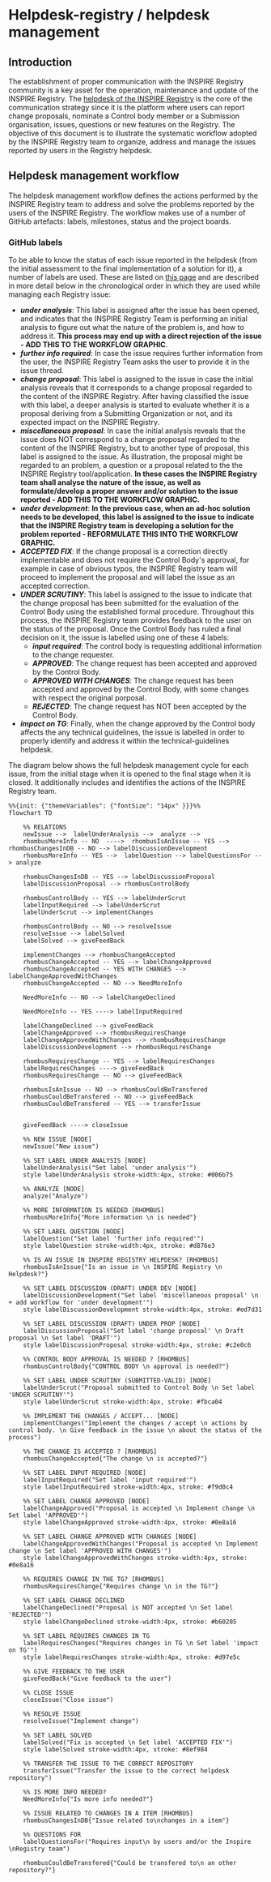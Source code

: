 # Helpdesk-registry / helpdesk management

## Introduction

The establishment of proper communication with the INSPIRE Registry community is a key asset for the operation, maintenance and update of the INSPIRE Registry. The [helpdesk of the INSPIRE Registry](https://github.com/INSPIRE-MIF/helpdesk-registry/issues) is the core of the communication strategy since it is the platform where users can report change proposals, nominate a Control body member or a Submission organisation, issues, questions or new features on the Registry.  The objective of this document is to illustrate the systematic workflow adopted by the INSPIRE Registry team to organize, address and manage the issues reported by users in the Registry helpdesk.

## Helpdesk management workflow

The helpdesk management workflow defines the actions performed by the INSPIRE Registry team to address and solve the problems reported by the users of the INSPIRE Registry. The workflow makes use of a number of GitHub artefacts: labels, milestones, status and the project boards.

### GitHub labels

To be able to know the status of each issue reported in the helpdesk (from the initial assessment to the final implementation of a solution for it), a number of labels are used. These are listed on [this page](https://github.com/INSPIRE-MIF/helpdesk-registry/issues/labels) and are described in more detail below in the chronological order in which they are used while managing each Registry issue:

- **_under analysis_**: This label is assigned after the issue has been opened, and indicates that the INSPIRE Registry Team is performing an initial analysis to figure out what the nature of the problem is, and how to address it. **This process may end up with a direct rejection of the issue - ADD THIS TO THE WORKFLOW GRAPHIC**.
- **_further info required_**: In case the issue requires further information from the user, the INSPIRE Registry Team asks the user to provide it in the issue thread.
- **_change proposal_**: This label is assigned to the issue in case the initial analysis reveals that it corresponds to a change proposal regarded to the content of the INSPIRE Registry. After having classified the issue with this label, a deeper analysis is started to evaluate whether it is a proposal deriving from a Submitting Organization or not, and its expected impact on the INSPIRE Registry.
- **_miscellaneous proposal_**: In case the initial analysis reveals that the issue does NOT correspond to a change proposal regarded to the content of the INSPIRE Registry, but to another type of proposal, this label is assigned to the issue. As illustration, the proposal might be regarded to an problem, a question or a proposal related to the the INSPIRE Registry tool/application. **In these cases the INSPIRE Registry team shall analyse the nature of the issue, as well as formulate/develop a proper answer and/or solution to the issue reported - ADD THIS TO THE WORKFLOW GRAPHIC.**
- **_under development_**: **In the previous case, when an ad-hoc solution needs to be developed, this label is assigned to the issue to indicate that the INSPIRE Registry team is developing a solution for the problem reported - REFORMULATE THIS INTO THE WORKFLOW GRAPHIC.**
- **_ACCEPTED FIX_**: If the change proposal is a correction directly implementable and does not require the Control Body's approval, for example in case of obvious typos, the INSPIRE Registry team will proceed to implement the proposal and will label the issue as an accepted correction.
- **_UNDER SCRUTINY_**: This label is assigned to the issue to indicate that the change proposal has been submitted for the evaluation of the Control Body using the established formal procedure. Throughout this process, the INSPIRE Registry team provides feedback to the user on the status of the proposal. Once the Control Body has ruled a final decision on it, the issue is labelled using one of these 4 labels:
  - **_input required_**: The control body is requesting additional information to the change requester.
  - **_APPROVED_**: The change request has been accepted and approved by the Control Body.
  - **_APPROVED WITH CHANGES_**: The change request has been accepted and approved  by the Control Body, with some changes with respect the original porposal.
  - **_REJECTED_**: The change request has NOT been accepted by the Control Body.
- **_impact on TG_**: Finally, when the change approved by the Control body affects the any technical guidelines, the issue is labelled in order to properly identify and address it within the technical-guidelines helpdesk.

The diagram below shows the full helpdesk management cycle for each issue, from the initial stage when it is opened to the final stage when it is closed. It additionally includes and identifies the actions of the INSPIRE Registry team.


```mermaid
%%{init: {"themeVariables": {"fontSize": "14px" }}}%%
flowchart TD

    %% RELATIONS
    newIssue -->  labelUnderAnalysis -->  analyze -->
    rhombusMoreInfo -- NO  ---->  rhombusIsAnIssue -- YES -->  rhombusChangesInDB -- NO --> labelDiscussionDevelopment
    rhombusMoreInfo -- YES -->  labelQuestion --> labelQuestionsFor --> analyze

    rhombusChangesInDB -- YES --> labelDiscussionProposal
    labelDiscussionProposal --> rhombusControlBody 
       
    rhombusControlBody -- YES --> labelUnderScrut
    labelInputRequired --> labelUnderScrut
    labelUnderScrut --> implementChanges

    rhombusControlBody -- NO --> resolveIssue
    resolveIssue --> labelSolved
    labelSolved --> giveFeedBack
    
    implementChanges --> rhombusChangeAccepted
    rhombusChangeAccepted -- YES --> labelChangeApproved
    rhombusChangeAccepted -- YES WITH CHANGES --> labelChangeApprovedWithChanges
    rhombusChangeAccepted -- NO --> NeedMoreInfo

    NeedMoreInfo -- NO --> labelChangeDeclined

    NeedMoreInfo -- YES ----> labelInputRequired

    labelChangeDeclined --> giveFeedBack
    labelChangeApproved --> rhombusRequiresChange
    labelChangeApprovedWithChanges --> rhombusRequiresChange
    labelDiscussionDevelopment --> rhombusRequiresChange

    rhombusRequiresChange -- YES --> labelRequiresChanges
    labelRequiresChanges ----> giveFeedBack
    rhombusRequiresChange -- NO --> giveFeedBack
  
    rhombusIsAnIssue -- NO --> rhombusCouldBeTransfered
    rhombusCouldBeTransfered -- NO --> giveFeedBack
    rhombusCouldBeTransfered -- YES --> transferIssue


    giveFeedBack ----> closeIssue

    %% NEW ISSUE [NODE]
    newIssue("New issue")

    %% SET LABEL UNDER ANALYSIS [NODE]
    labelUnderAnalysis("Set label 'under analysis'")
    style labelUnderAnalysis stroke-width:4px, stroke: #006b75

    %% ANALYZE [NODE]
    analyze("Analyze")

    %% MORE INFORMATION IS NEEDED [RHOMBUS]
    rhombusMoreInfo{"More information \n is needed"}

    %% SET LABEL QUESTION [NODE]
    labelQuestion("Set label 'further info required'")
    style labelQuestion stroke-width:4px, stroke: #d876e3

    %% IS AN ISSUE IN INSPIRE REGISTRY HELPDESK? [RHOMBUS]
    rhombusIsAnIssue{"Is an issue in \n INSPIRE Registry \n Helpdesk?"}

    %% SET LABEL DISCUSSION (DRAFT) UNDER DEV [NODE]
    labelDiscussionDevelopment("Set label 'miscellaneous proposal' \n + add workflow for 'under development'")
    style labelDiscussionDevelopment stroke-width:4px, stroke: #ed7d31

    %% SET LABEL DISCUSSION (DRAFT) UNDER PROP [NODE]
    labelDiscussionProposal("Set label 'change proposal' \n Draft proposal \n Set label 'DRAFT'")
    style labelDiscussionProposal stroke-width:4px, stroke: #c2e0c6

    %% CONTROL BODY APPROVAL IS NEEDED ? [RHOMBUS]
    rhombusControlBody{"CONTROL BODY \n approval is needed?"}

    %% SET LABEL UNDER SCRUTINY (SUBMITTED-VALID) [NODE]
    labelUnderScrut("Proposal submitted to Control Body \n Set label 'UNDER SCRUTINY'")
    style labelUnderScrut stroke-width:4px, stroke: #fbca04

    %% IMPLEMENT THE CHANGES / ACCEPT... [NODE]
    implementChanges("Implement the changes / accept \n actions by control body. \n Give feedback in the issue \n about the status of the process")

    %% THE CHANGE IS ACCEPTED ? [RHOMBUS]
    rhombusChangeAccepted{"The change \n is accepted?"}

    %% SET LABEL INPUT REQUIRED [NODE]
    labelInputRequired("Set label 'input required'")
    style labelInputRequired stroke-width:4px, stroke: #f9d0c4

    %% SET LABEL CHANGE APPROVED [NODE]
    labelChangeApproved("Proposal is accepted \n Implement change \n Set label 'APPROVED'")
    style labelChangeApproved stroke-width:4px, stroke: #0e8a16

    %% SET LABEL CHANGE APPROVED WITH CHANGES [NODE]
    labelChangeApprovedWithChanges("Proposal is accepted \n Implement change \n Set label 'APPROVED WITH CHANGES'")
    style labelChangeApprovedWithChanges stroke-width:4px, stroke: #0e8a16

    %% REQUIRES CHANGE IN THE TG? [RHOMBUS]
    rhombusRequiresChange{"Requires change \n in the TG?"}

    %% SET LABEL CHANGE DECLINED
    labelChangeDeclined("Proposal is NOT accepted \n Set label 'REJECTED'")
    style labelChangeDeclined stroke-width:4px, stroke: #b60205

    %% SET LABEL REQUIRES CHANGES IN TG
    labelRequiresChanges("Requires changes in TG \n Set label 'impact on TG'")
    style labelRequiresChanges stroke-width:4px, stroke: #d97e5c

    %% GIVE FEEDBACK TO THE USER
    giveFeedBack("Give feedback to the user")

    %% CLOSE ISSUE 
    closeIssue("Close issue")

    %% RESOLVE ISSUE 
    resolveIssue("Implement change")

    %% SET LABEL SOLVED
    labelSolved("Fix is accepted \n Set label 'ACCEPTED FIX'")
    style labelSolved stroke-width:4px, stroke: #8ef984

    %% TRANSFER THE ISSUE TO THE CORRECT REPOSITORY
    transferIssue("Transfer the issue to the correct helpdesk repository")

    %% IS MORE INFO NEEDED?
    NeedMoreInfo{"Is more info needed?"}

    %% ISSUE RELATED TO CHANGES IN A ITEM [RHOMBUS]
    rhombusChangesInDB{"Issue related to\nchanges in a item"}

    %% QUESTIONS FOR
    labelQuestionsFor("Requires input\n by users and/or the Inspire \nRegistry team")

    rhombusCouldBeTransfered{"Could be transfered to\n an other repository?"}
```
